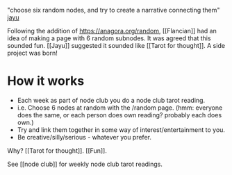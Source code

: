 "choose six random nodes, and try to create a narrative connecting them" [jayu](https://matrix.to/#/%21WhilafaLxfJNoigHCj:matrix.org/%24YMHiliuheM5RLjf6cM0nUUatBTv8YpUU05FugIB1BBI)

Following the addition of https://anagora.org/random, [[Flancian]] had an idea of making a page with 6 random subnodes. It was agreed that this sounded fun. [[Jayu]] suggested it sounded like [[Tarot for thought]]. A side project was born!

# How it works

- Each week as part of node club you do a node club tarot reading.
- i.e. Choose 6 nodes at random with the /random page. (hmm: everyone does the same, or each person does own reading? probably each does own.)
- Try and link them together in some way of interest/entertainment to you.
- Be creative/silly/serious - whatever you prefer.

Why? [[Tarot for thought]]. [[Fun]].

See [[node club]] for weekly node club tarot readings.